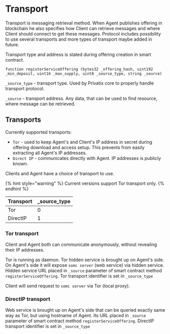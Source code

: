 # Transport

Transport is messaging retrieval method. When Agent publishes offering in blockchain he also specifies how Client can retrieve messages and where Client should connect to get these messages. Protocol includes possibility to use several transports and more types of transport maybe added in future.

Transport type and address is stated during offering creation in smart contract.

```text
function registerServiceOffering (bytes32 _offering_hash, uint192 _min_deposit, uint16 _max_supply, uint8 _source_type, string _source)
```

`_source_type` - transport type. Used by Privatix core to properly handle transport protocol.

`_source` - transport address. Any data, that can be used to find resource, where message can be retrieved.

## Transports

Currently supported transports:

* `Tor` - used to keep Agent's and Client's IP address in secret during offering download and access setup. This prevents from easily extracting all Agent's IP addresses.
* `Direct IP` - communicates directly with Agent. IP addresses is publicly known.

Clients and Agent have a choice of transport to use.

{% hint style="warning" %}
Current versions support Tor transport only.
{% endhint %}

| Transport | \_source\_type |
| :--- | :--- |
| Tor | 0 |
| DirectIP | 1 |

### Tor transport

Client and Agent both can communicate anonymously, without revealing their IP addresses.

Tor is running as daemon. Tor hidden service is brought up on Agent's side. On Agent's side it will expose `somc server` \(web service\) via hidden service. Hidden service URL placed in `_source` parameter of smart contract method `registerServiceOffering`. Tor transport identifier is set in `_source_type`

Client will send request to `somc server` via Tor \(local proxy\).

### DirectIP transport

Web service is brought up on Agent's side that can be queried exactly same way as Tor, but using hostname of Agent. Its URL placed in `_source` parameter of smart contract method `registerServiceOffering`. DirectIP transport identifier is set in `_source_type`

